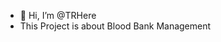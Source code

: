 - 👋 Hi, I’m @TRHere
- This Project is about Blood Bank Management

<!---
TRHere/TRHere is a ✨ special ✨ repository because its `README.md` (this file) appears on your GitHub profile.
You can click the Preview link to take a look at your changes.
--->
